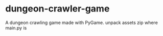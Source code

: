 # dungeon-crawler-game
A dungeon crawling game made with PyGame. 
unpack assets zip where main.py is
